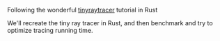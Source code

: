 Following the wonderful [tinyraytracer](https://github.com/ssloy/tinyraytracer/wiki/Part-1:-understandable-raytracing) tutorial in Rust

We'll recreate the tiny ray tracer in Rust, and then benchmark and try to optimize tracing running time.
